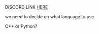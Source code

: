 DISCORD LINK [HERE](https://discord.gg/ERtbpP5A)

we need to decide on what language to use

C++ or Python?
